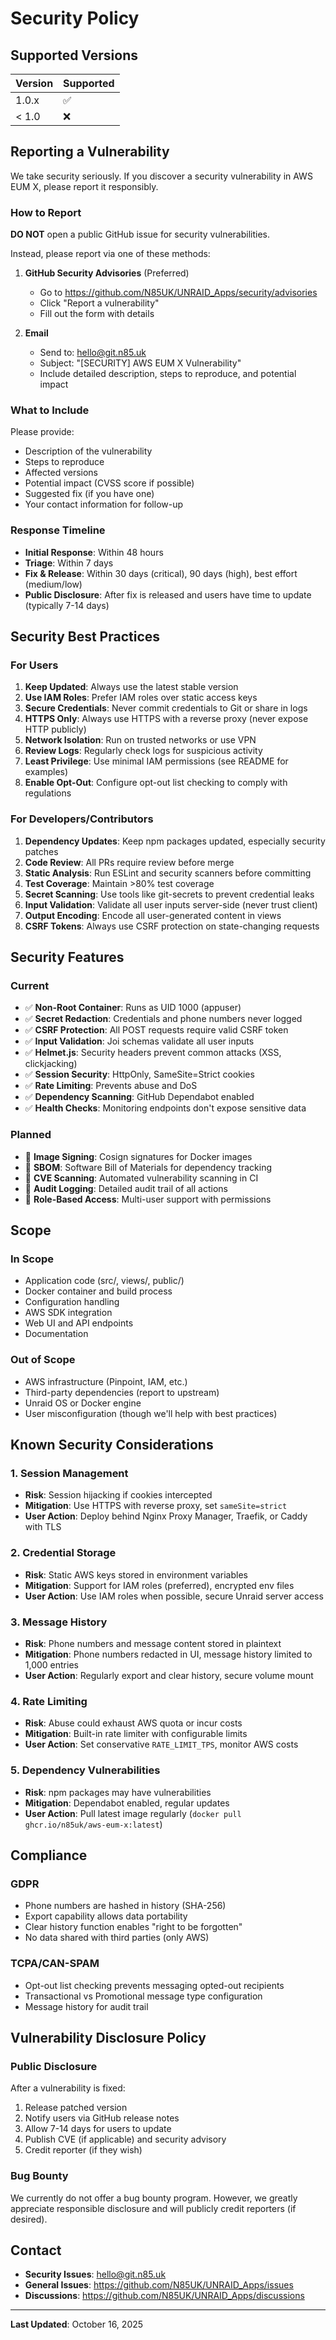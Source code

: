 # Security Policy

## Supported Versions

| Version | Supported          |
| ------- | ------------------ |
| 1.0.x   | :white_check_mark: |
| < 1.0   | :x:                |

## Reporting a Vulnerability

We take security seriously. If you discover a security vulnerability in AWS EUM X, please report it responsibly.

### How to Report

**DO NOT** open a public GitHub issue for security vulnerabilities.

Instead, please report via one of these methods:

1. **GitHub Security Advisories** (Preferred)
   - Go to <https://github.com/N85UK/UNRAID_Apps/security/advisories>
   - Click "Report a vulnerability"
   - Fill out the form with details

2. **Email**
   - Send to: <hello@git.n85.uk>
   - Subject: "[SECURITY] AWS EUM X Vulnerability"
   - Include detailed description, steps to reproduce, and potential impact

### What to Include

Please provide:

- Description of the vulnerability
- Steps to reproduce
- Affected versions
- Potential impact (CVSS score if possible)
- Suggested fix (if you have one)
- Your contact information for follow-up

### Response Timeline

- **Initial Response**: Within 48 hours
- **Triage**: Within 7 days
- **Fix & Release**: Within 30 days (critical), 90 days (high), best effort (medium/low)
- **Public Disclosure**: After fix is released and users have time to update (typically 7-14 days)

## Security Best Practices

### For Users

1. **Keep Updated**: Always use the latest stable version
2. **Use IAM Roles**: Prefer IAM roles over static access keys
3. **Secure Credentials**: Never commit credentials to Git or share in logs
4. **HTTPS Only**: Always use HTTPS with a reverse proxy (never expose HTTP publicly)
5. **Network Isolation**: Run on trusted networks or use VPN
6. **Review Logs**: Regularly check logs for suspicious activity
7. **Least Privilege**: Use minimal IAM permissions (see README for examples)
8. **Enable Opt-Out**: Configure opt-out list checking to comply with regulations

### For Developers/Contributors

1. **Dependency Updates**: Keep npm packages updated, especially security patches
2. **Code Review**: All PRs require review before merge
3. **Static Analysis**: Run ESLint and security scanners before committing
4. **Test Coverage**: Maintain >80% test coverage
5. **Secret Scanning**: Use tools like git-secrets to prevent credential leaks
6. **Input Validation**: Validate all user inputs server-side (never trust client)
7. **Output Encoding**: Encode all user-generated content in views
8. **CSRF Tokens**: Always use CSRF protection on state-changing requests

## Security Features

### Current

- ✅ **Non-Root Container**: Runs as UID 1000 (appuser)
- ✅ **Secret Redaction**: Credentials and phone numbers never logged
- ✅ **CSRF Protection**: All POST requests require valid CSRF token
- ✅ **Input Validation**: Joi schemas validate all user inputs
- ✅ **Helmet.js**: Security headers prevent common attacks (XSS, clickjacking)
- ✅ **Session Security**: HttpOnly, SameSite=Strict cookies
- ✅ **Rate Limiting**: Prevents abuse and DoS
- ✅ **Dependency Scanning**: GitHub Dependabot enabled
- ✅ **Health Checks**: Monitoring endpoints don't expose sensitive data

### Planned

- 🚧 **Image Signing**: Cosign signatures for Docker images
- 🚧 **SBOM**: Software Bill of Materials for dependency tracking
- 🚧 **CVE Scanning**: Automated vulnerability scanning in CI
- 🚧 **Audit Logging**: Detailed audit trail of all actions
- 🚧 **Role-Based Access**: Multi-user support with permissions

## Scope

### In Scope

- Application code (src/, views/, public/)
- Docker container and build process
- Configuration handling
- AWS SDK integration
- Web UI and API endpoints
- Documentation

### Out of Scope

- AWS infrastructure (Pinpoint, IAM, etc.)
- Third-party dependencies (report to upstream)
- Unraid OS or Docker engine
- User misconfiguration (though we'll help with best practices)

## Known Security Considerations

### 1. Session Management

- **Risk**: Session hijacking if cookies intercepted
- **Mitigation**: Use HTTPS with reverse proxy, set `sameSite=strict`
- **User Action**: Deploy behind Nginx Proxy Manager, Traefik, or Caddy with TLS

### 2. Credential Storage

- **Risk**: Static AWS keys stored in environment variables
- **Mitigation**: Support for IAM roles (preferred), encrypted env files
- **User Action**: Use IAM roles when possible, secure Unraid server access

### 3. Message History

- **Risk**: Phone numbers and message content stored in plaintext
- **Mitigation**: Phone numbers redacted in UI, message history limited to 1,000 entries
- **User Action**: Regularly export and clear history, secure volume mount

### 4. Rate Limiting

- **Risk**: Abuse could exhaust AWS quota or incur costs
- **Mitigation**: Built-in rate limiter with configurable limits
- **User Action**: Set conservative `RATE_LIMIT_TPS`, monitor AWS costs

### 5. Dependency Vulnerabilities

- **Risk**: npm packages may have vulnerabilities
- **Mitigation**: Dependabot enabled, regular updates
- **User Action**: Pull latest image regularly (`docker pull ghcr.io/n85uk/aws-eum-x:latest`)

## Compliance

### GDPR

- Phone numbers are hashed in history (SHA-256)
- Export capability allows data portability
- Clear history function enables "right to be forgotten"
- No data shared with third parties (only AWS)

### TCPA/CAN-SPAM

- Opt-out list checking prevents messaging opted-out recipients
- Transactional vs Promotional message type configuration
- Message history for audit trail

## Vulnerability Disclosure Policy

### Public Disclosure

After a vulnerability is fixed:

1. Release patched version
2. Notify users via GitHub release notes
3. Allow 7-14 days for users to update
4. Publish CVE (if applicable) and security advisory
5. Credit reporter (if they wish)

### Bug Bounty

We currently do not offer a bug bounty program. However, we greatly appreciate responsible disclosure and will publicly credit reporters (if desired).

## Contact

- **Security Issues**: <hello@git.n85.uk>
- **General Issues**: <https://github.com/N85UK/UNRAID_Apps/issues>
- **Discussions**: <https://github.com/N85UK/UNRAID_Apps/discussions>

---

**Last Updated**: October 16, 2025
